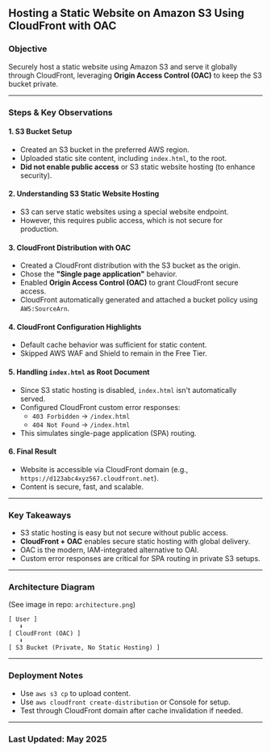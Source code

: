 ## Hosting a Static Website on Amazon S3 Using CloudFront with OAC

### Objective
Securely host a static website using Amazon S3 and serve it globally through CloudFront, leveraging **Origin Access Control (OAC)** to keep the S3 bucket private.

---

### Steps & Key Observations

#### 1. S3 Bucket Setup
- Created an S3 bucket in the preferred AWS region.
- Uploaded static site content, including `index.html`, to the root.
- **Did not enable public access** or S3 static website hosting (to enhance security).

#### 2. Understanding S3 Static Website Hosting
- S3 can serve static websites using a special website endpoint.
- However, this requires public access, which is not secure for production.

#### 3. CloudFront Distribution with OAC
- Created a CloudFront distribution with the S3 bucket as the origin.
- Chose the **"Single page application"** behavior.
- Enabled **Origin Access Control (OAC)** to grant CloudFront secure access.
- CloudFront automatically generated and attached a bucket policy using `AWS:SourceArn`.

#### 4. CloudFront Configuration Highlights
- Default cache behavior was sufficient for static content.
- Skipped AWS WAF and Shield to remain in the Free Tier.

#### 5. Handling `index.html` as Root Document
- Since S3 static hosting is disabled, `index.html` isn't automatically served.
- Configured CloudFront custom error responses:
  - `403 Forbidden` → `/index.html`
  - `404 Not Found` → `/index.html`
- This simulates single-page application (SPA) routing.

#### 6. Final Result
- Website is accessible via CloudFront domain (e.g., `https://d123abc4xyz567.cloudfront.net`).
- Content is secure, fast, and scalable.

---

### Key Takeaways
- S3 static hosting is easy but not secure without public access.
- **CloudFront + OAC** enables secure static hosting with global delivery.
- OAC is the modern, IAM-integrated alternative to OAI.
- Custom error responses are critical for SPA routing in private S3 setups.

---

###  Architecture Diagram
(See image in repo: `architecture.png`)

```
[ User ]
   ⬇
[ CloudFront (OAC) ]
   ⬇
[ S3 Bucket (Private, No Static Hosting) ]
```

---

### Deployment Notes
- Use `aws s3 cp` to upload content.
- Use `aws cloudfront create-distribution` or Console for setup.
- Test through CloudFront domain after cache invalidation if needed.

---

### Last Updated: May 2025
